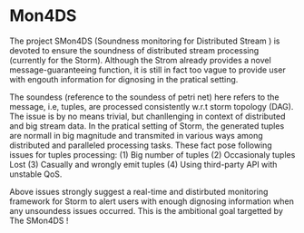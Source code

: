 # Mon4DS

The project SMon4DS (Soundness monitoring for Distributed Stream ) is devoted to ensure the soundness of distributed stream processing (currently for the Storm). Although the Strom already provides a novel message-guaranteeing function, it is still in fact too vague to provide user with engouth information for dignosing in the pratical setting.  

The soundess (reference to the soundess of petri net) here refers to the message, i.e, tuples, are processed consistently w.r.t storm topology (DAG). The issue is by no means trivial, but chanllenging in context of distributed and big stream data. In the pratical setting of Storm, the generated tuples are normall in big magnitude and transmited in various ways among distributed and paralleled processing tasks. These fact pose following issues for tuples processing:
    (1) Big number of tuples 
    (2) Occasionaly tuples Lost
    (3) Casually and wrongly emit tuples 
    (4) Using third-party API with unstable QoS.
    
    
Above issues strongly suggest a real-time and distirbuted monitoring framework for Storm to alert users with enough dignosing information when any unsoundess issues occurred. This is the ambitional goal targetted by The SMon4DS !

